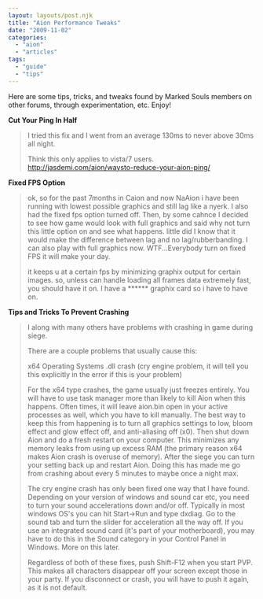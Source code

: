 ```yaml
---
layout: layouts/post.njk
title: "Aion Performance Tweaks"
date: "2009-11-02"
categories: 
  - "aion"
  - "articles"
tags: 
  - "guide"
  - "tips"
---
```


Here are some tips, tricks, and tweaks found by Marked Souls members on other forums, through experimentation, etc. Enjoy!

**Cut Your Ping In Half**

> I tried this fix and I went from an average 130ms to never above 30ms all night.
> 
> Think this only applies to vista/7 users. http://jasdemi.com/aion/waysto-reduce-your-aion-ping/

**Fixed FPS Option**

> ok, so for the past 7months in Caion and now NaAion i have been running with lowest possible graphics and still lag like a nyerk. I also had the fixed fps option turned off. Then, by some cahnce I decided to see how game would look with full graphics and said why not turn this little option on and see what happens. little did I know that it would make the difference between lag and no lag/rubberbanding. I can also play with full graphics now. WTF...Everybody turn on fixed FPS it will make your day.
> 
> it keeps u at a certain fps by minimizing graphix output for certain images. so, unless can handle loading all frames data extremely fast, you should have it on. I have a \*\*\*\*\*\* graphix card so i have to have on.

**Tips and Tricks To Prevent Crashing**

> I along with many others have problems with crashing in game during siege.
> 
> There are a couple problems that usually cause this:
> 
> x64 Operating Systems .dll crash (cry engine problem, it will tell you this explicitly in the error if this is your problem)
> 
> For the x64 type crashes, the game usually just freezes entirely. You will have to use task manager more than likely to kill Aion when this happens. Often times, it will leave aion.bin open in your active processes as well, which you have to kill manually. The best way to keep this from happening is to turn all graphics settings to low, bloom effect and glow effect off, and anti-aliasing off (x0). Then shut down Aion and do a fresh restart on your computer. This minimizes any memory leaks from using up excess RAM (the primary reason x64 makes Aion crash is overuse of memory). After the siege you can turn your setting back up and restart Aion. Doing this has made me go from crashing about every 5 minutes to maybe once a night max.
> 
> The cry engine crash has only been fixed one way that I have found. Depending on your version of windows and sound car etc, you need to turn your sound accelerations down and/or off. Typically in most windows OS's you can hit Start->Run and type dxdiag. Go to the sound tab and turn the slider for acceleration all the way off. If you use an integrated sound card (it's part of your motherboard), you may have to do this in the Sound category in your Control Panel in Windows. More on this later.
> 
> Regardless of both of these fixes, push Shift-F12 when you start PVP. This makes all characters disappear off your screen except those in your party. If you disconnect or crash, you will have to push it again, as it is not default.
